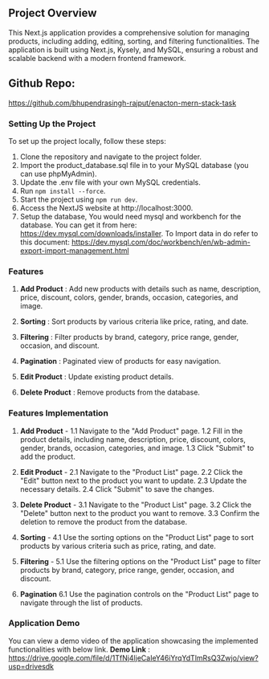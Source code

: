 ## Project Overview

This Next.js application provides a comprehensive solution for managing products, including adding, editing, sorting, and filtering functionalities. The application is built using Next.js, Kysely, and MySQL, ensuring a robust and scalable backend with a modern frontend framework.

## Github Repo:

https://github.com/bhupendrasingh-rajput/enacton-mern-stack-task

### Setting Up the Project

To set up the project locally, follow these steps:

1. Clone the repository and navigate to the project folder.
2. Import the product_database.sql file in to your MySQL database (you can use phpMyAdmin).
3. Update the .env file with your own MySQL credentials.
4. Run `npm install --force`.
5. Start the project using `npm run dev`.
6. Access the NextJS website at http://localhost:3000.
7. Setup the database, You would need mysql and workbench for the database. You can get it from here: https://dev.mysql.com/downloads/installer. To Import data in do refer to this document: https://dev.mysql.com/doc/workbench/en/wb-admin-export-import-management.html

### Features

1. **Add Product** : Add new products with details such as name, description, price, discount, colors, gender, brands, occasion, categories, and image.

2. **Sorting** : Sort products by various criteria like price, rating, and date.
   
3. **Filtering** : Filter products by brand, category, price range, gender, occasion, and discount.

4. **Pagination** : Paginated view of products for easy navigation.
   
5. **Edit Product** : Update existing product details.

6. **Delete Product** : Remove products from the database.

### Features Implementation 
1. **Add Product** -
1.1  Navigate to the "Add Product" page.
1.2 Fill in the product details, including name, description, price, discount, colors, gender, brands, occasion, categories, and image.
1.3 Click "Submit" to add the product.
   
2. **Edit Product** -
2.1 Navigate to the "Product List" page.
2.2 Click the "Edit" button next to the product you want to update.
2.3 Update the necessary details.
2.4 Click "Submit" to save the changes.

3. **Delete Product** -
3.1 Navigate to the "Product List" page.
3.2 Click the "Delete" button next to the product you want to remove.
3.3 Confirm the deletion to remove the product from the database.

4. **Sorting** -
4.1 Use the sorting options on the "Product List" page to sort products by various criteria such as price, rating, and date.

5. **Filtering** -
5.1 Use the filtering options on the "Product List" page to filter products by brand, category, price range, gender, occasion, and discount.

6. **Pagination**
6.1 Use the pagination controls on the "Product List" page to navigate through the list of products.

### Application Demo
You can view a demo video of the application showcasing the implemented functionalities with below link.
**Demo Link** :
https://drive.google.com/file/d/1TfNj4ljeCaIeY46iYrqYdTlmRsQ3Zwjo/view?usp=drivesdk
